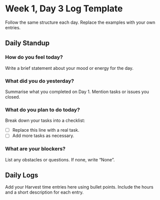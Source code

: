 # Week 1, Day 3 Log Template

Follow the same structure each day.  Replace the examples with your own entries.

## Daily Standup

### How do you feel today?

Write a brief statement about your mood or energy for the day.

### What did you do yesterday?

Summarise what you completed on Day 1.  Mention tasks or issues you closed.

### What do you plan to do today?

Break down your tasks into a checklist:

- [ ] Replace this line with a real task.
- [ ] Add more tasks as necessary.

### What are your blockers?

List any obstacles or questions.  If none, write “None”.

## Daily Logs

Add your Harvest time entries here using bullet points.  Include the hours and a short description for each entry.